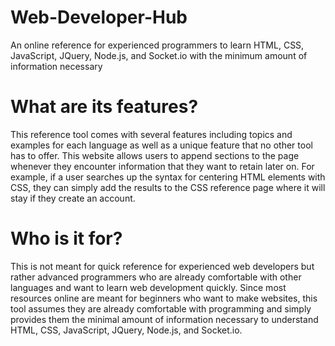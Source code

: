 # Web-Developer-Hub
An online reference for experienced programmers to learn HTML, CSS, JavaScript, JQuery, Node.js, and Socket.io with the minimum amount of information necessary

# What are its features?
This reference tool comes with several features including topics and examples for each language as well as a unique feature that no other tool has to offer. This website allows users to append sections to the page whenever they encounter information that they want to retain later on. For example, if a user searches up the syntax for centering HTML elements with CSS, they can simply add the results to the CSS reference page where it will stay if they create an account.

# Who is it for?
This is not meant for quick reference for experienced web developers but rather advanced programmers who are already comfortable with other languages and want to learn web development quickly. Since most resources online are meant for beginners who want to make websites, this tool assumes they are already comfortable with programming and simply provides them the minimal amount of information necessary to understand HTML, CSS, JavaScript, JQuery, Node.js, and Socket.io.
